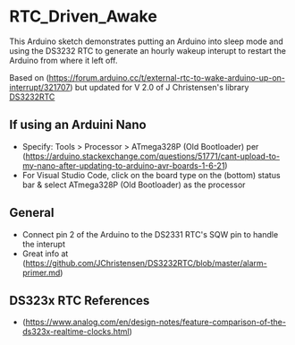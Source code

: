 # RTC_Driven_Awake

This Arduino sketch demonstrates putting an Arduino into sleep mode and using the DS3232
RTC to generate an hourly wakeup interupt to restart the Arduino from where it left off.

Based on (https://forum.arduino.cc/t/external-rtc-to-wake-arduino-up-on-interrupt/321707)
but updated for V 2.0 of J Christensen's library
[DS3232RTC](https://github.com/JChristensen/DS3232RTC)

## If using an Arduini Nano

- Specify: Tools > Processor > ATmega328P (Old Bootloader) per
  (https://arduino.stackexchange.com/questions/51771/cant-upload-to-my-nano-after-updating-to-arduino-avr-boards-1-6-21)
- For Visual Studio Code, click on the board type on the (bottom) status bar & select
  ATmega328P (Old Bootloader) as the processor

## General

- Connect pin 2 of the Arduino to the DS2331 RTC's SQW pin to handle the interupt
- Great info at (https://github.com/JChristensen/DS3232RTC/blob/master/alarm-primer.md)

## DS323x RTC References

- (https://www.analog.com/en/design-notes/feature-comparison-of-the-ds323x-realtime-clocks.html)
